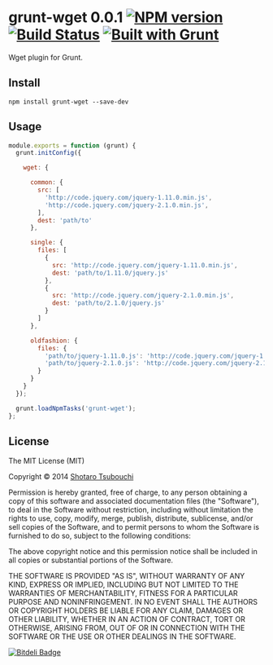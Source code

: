 # grunt-wget 0.0.1 [![NPM version](https://badge.fury.io/js/grunt-wget.png)](http://badge.fury.io/js/grunt-wget) [![Build Status](https://secure.travis-ci.org/shootaroo/grunt-wget.png?branch=master)](http://travis-ci.org/shootaroo/grunt-wget) [![Built with Grunt](https://cdn.gruntjs.com/builtwith.png)](http://gruntjs.com/)

Wget plugin for Grunt.


## Install

```
npm install grunt-wget --save-dev
```

## Usage

```js
module.exports = function (grunt) {
  grunt.initConfig({

    wget: {

      common: {
        src: [
          'http://code.jquery.com/jquery-1.11.0.min.js',
          'http://code.jquery.com/jquery-2.1.0.min.js',
        ],
        dest: 'path/to'
      },

      single: {
        files: [
          {
            src: 'http://code.jquery.com/jquery-1.11.0.min.js',
            dest: 'path/to/1.11.0/jquery.js'
          },
          {
            src: 'http://code.jquery.com/jquery-2.1.0.min.js',
            dest: 'path/to/2.1.0/jquery.js'
          }
        ]
      },

      oldfashion: {
        files: {
          'path/to/jquery-1.11.0.js': 'http://code.jquery.com/jquery-1.11.0.js',
          'path/to/jquery-2.1.0.js': 'http://code.jquery.com/jquery-2.1.0.js',
        }
      }
    }
  });

  grunt.loadNpmTasks('grunt-wget');
};

```

## License

The MIT License (MIT)

Copyright &copy; 2014 [Shotaro Tsubouchi](https://github.com/shootaroo)

Permission is hereby granted, free of charge, to any person obtaining a copy
of this software and associated documentation files (the "Software"), to deal
in the Software without restriction, including without limitation the rights
to use, copy, modify, merge, publish, distribute, sublicense, and/or sell
copies of the Software, and to permit persons to whom the Software is
furnished to do so, subject to the following conditions:

The above copyright notice and this permission notice shall be included in
all copies or substantial portions of the Software.

THE SOFTWARE IS PROVIDED "AS IS", WITHOUT WARRANTY OF ANY KIND, EXPRESS OR
IMPLIED, INCLUDING BUT NOT LIMITED TO THE WARRANTIES OF MERCHANTABILITY,
FITNESS FOR A PARTICULAR PURPOSE AND NONINFRINGEMENT. IN NO EVENT SHALL THE
AUTHORS OR COPYRIGHT HOLDERS BE LIABLE FOR ANY CLAIM, DAMAGES OR OTHER
LIABILITY, WHETHER IN AN ACTION OF CONTRACT, TORT OR OTHERWISE, ARISING FROM,
OUT OF OR IN CONNECTION WITH THE SOFTWARE OR THE USE OR OTHER DEALINGS IN
THE SOFTWARE.


[![Bitdeli Badge](https://d2weczhvl823v0.cloudfront.net/shootaroo/grunt-wget/trend.png)](https://bitdeli.com/free "Bitdeli Badge")


